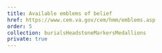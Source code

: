 ```yaml
---
title: Available emblems of belief
href: https://www.cem.va.gov/cem/hmm/emblems.asp
order: 5
collection: burialsHeadstoneMarkersMedallions
private: true
---
```

